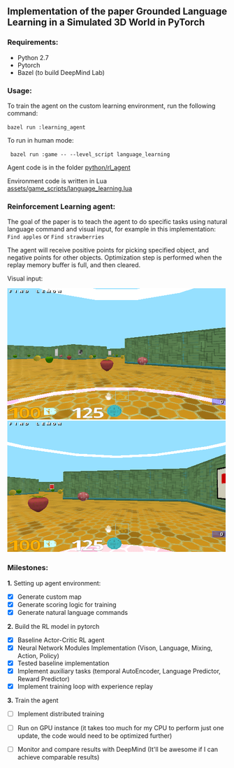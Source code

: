 ## Implementation of the paper Grounded Language Learning in a Simulated 3D World in PyTorch

### Requirements:
- Python 2.7
- Pytorch
- Bazel (to build DeepMind Lab)

### Usage:
To train the agent on the custom learning environment, run the following command:

`` bazel run :learning_agent ``

To run in human mode:

`` bazel run :game -- --level_script language_learning``

Agent code is in the folder [python/rl_agent](python/rl_agent)

Environment code is written in Lua [assets/game_scripts/language_learning.lua](assets/game_scripts/language_learning.lua)

### Reinforcement Learning agent:
The goal of the paper is to teach the agent to do specific tasks using natural language command and visual input, for example in this implementation:
`` Find apples `` or 
`` Find strawberries ``

The agent will receive positive points for picking specified object, and negative points for other objects. Optimization step is performed when the replay memory buffer is full, and then cleared. 

Visual input:

![Image 1](python/rl_agent/results/img_0.png)
![Image 2](python/rl_agent/results/img_2_3.png)

### Milestones:

**1.** Setting up agent environment:
- [x] Generate custom map
- [x] Generate scoring logic for training
- [x] Generate natural language commands

**2.** Build the RL model in pytorch
- [x] Baseline Actor-Critic RL agent
- [x] Neural Network Modules Implementation (Vison, Language, Mixing, Action, Policy)
- [x] Tested baseline implementation
- [x] Implement auxiliary tasks (temporal AutoEncoder, Language Predictor, Reward Predictor)
- [x] Implement training loop with experience replay 

**3.** Train the agent
- [ ] Implement distributed training
- [ ] Run on GPU instance (it takes too much for my CPU to perform just one update, the code would need to be optimized further)
- [ ] Monitor and compare results with DeepMind (It'll be awesome if I can achieve comparable results)

